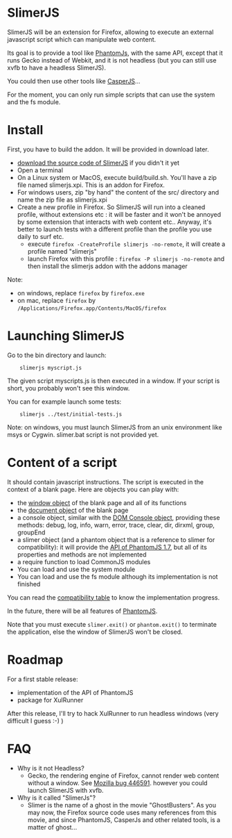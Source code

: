 
# SlimerJS

SlimerJS will be an extension for Firefox, allowing to execute an external javascript script which
can manipulate web content.

Its goal is to provide a tool like [PhantomJs](http://phantomjs.org/), with the same API, except that
it runs Gecko instead of Webkit, and it is not headless (but you can still use xvfb to have a headless SlimerJS).

You could then use other tools like [CasperJS](http://casperjs.org)...

For the moment, you can only run simple scripts that can use the system and the fs module.

# Install

First, you have to build the addon. It will be provided in download later.

- [download the source code of SlimerJS](https://github.com/laurentj/slimerjs/archive/master.zip) if you didn't it yet
- Open a terminal
- On a Linux system or MacOS, execute build/build.sh. You'll have a zip file named slimerjs.xpi. This is an addon for Firefox.
- For windows users, zip "by hand" the content of the src/ directory and name the zip file as slimerjs.xpi
- Create a new profile in Firefox. So SlimerJS will run into a cleaned profile, without extensions etc :
  it will be faster and it won't be annoyed by some extension that interacts with web content etc..
  Anyway, it's better to launch tests with a different profile than the profile you use daily to surf etc.
   - execute ```firefox -CreateProfile slimerjs -no-remote```, it will create a profile named "slimerjs"
   - launch Firefox with this profile : ```firefox -P slimerjs -no-remote``` and then install the slimerjs addon with the addons manager

Note:
- on windows, replace ```firefox``` by ```firefox.exe```
- on mac, replace ```firefox``` by ```/Applications/Firefox.app/Contents/MacOS/firefox```


# Launching SlimerJS

Go to the bin directory and launch:

```
    slimerjs myscript.js
```

The given script myscripts.js is then executed in a window. If your script is
short, you probably won't see this window.

You can for example launch some tests:

```
    slimerjs ../test/initial-tests.js
```


Note: on windows, you must launch SlimerJS from an unix environment like msys or Cygwin. slimer.bat script is not provided yet.

# Content of a script

It should contain javascript instructions. The script is executed in the context of a
blank page. Here are objects you can play with:

- the [window object](https://developer.mozilla.org/en-US/docs/DOM/window) of the blank page and all of its functions
- the [document object](https://developer.mozilla.org/en-US/docs/DOM/document) of the blank page
- a console object, similar with the [DOM Console object](https://developer.mozilla.org/en-US/docs/DOM/console),
  providing these methods: debug, log, info, warn, error, trace, clear, dir, dirxml, group, groupEnd
- a slimer object (and a phantom object that is a reference to slimer for compatibility): it
  will provide the [API of PhantomJS 1.7](https://github.com/ariya/phantomjs/wiki/API-Reference),
  but all of its properties and methods are not implemented
- a require function to load CommonJS modules
- You can load and use the system module
- You can load and use the fs module although its implementation is not finished

You can read the [compatibility table](API.md) to know the implementation progress.

In the future, there will be all features of [PhantomJS](https://github.com/ariya/phantomjs/wiki/Quick-Start).

Note that you must execute ```slimer.exit()``` or ```phantom.exit()``` to terminate the application, else
the window of SlimerJS won't be closed.

# Roadmap

For a first stable release:
- implementation of the API of PhantomJS
- package for XulRunner

After this release, I'll try to hack XulRunner to run headless windows (very difficult I guess :-) )

# FAQ

- Why is it not Headless?
  - Gecko, the rendering engine of Firefox, cannot render web content without a window.
    See [Mozilla bug 446591](https://bugzilla.mozilla.org/show_bug.cgi?id=446591). however you could
    launch SlimerJS with xvfb.
- Why is it called "SlimerJs"?
   - Slimer is the name of a ghost in the movie "GhostBusters". As you may now, the Firefox source code uses
    many references from this movie, and since PhantomJS, CasperJs and other related tools, is a matter of ghost...


